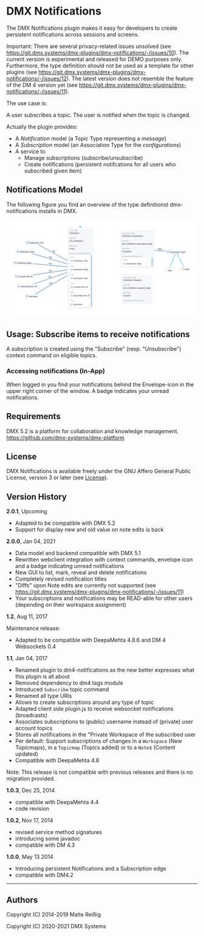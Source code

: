 
# DMX Notifications

The DMX Notifications plugin makes it easy for developers to create persistent notifications across sessions and screens.

Important: There are several privacy-related issues unsolved (see https://git.dmx.systems/dmx-plugins/dmx-notifications/-/issues/10). The current version is experimental and released for DEMO purposes only. Furthermore, the type definition should not be used as a template for other plugins (see https://git.dmx.systems/dmx-plugins/dmx-notifications/-/issues/12). The latest version does not resemble the feature of the DM 4 version yet (see https://git.dmx.systems/dmx-plugins/dmx-notifications/-/issues/11).

The use case is:

A user subscribes a topic.
The user is notified when the topic is changed.  

Actually the plugin provides:
*   A *Notification* model (a Topic Type representing a _message_)
*   A *Subscription* model (an Association Type for the _configurations_)
*   A service to
    *    Manage subscriptions (subscribe/unsubscribe)
    *    Create notifications (persistent notifcations for all users who subscribed given item)


## Notifications Model

The following figure you find an overview of the type definitionst dmx-notifications installs in DMX. 

![Screenshot of Notification Model in DMX, Selected TopicType Notification](/notification_model_doc.png)

## Usage: Subscribe items to receive notifications

A subscription is created using the "Subscribe" (resp. "Unsubscribe") context command on eligible topics.

### Accessing notifications (In-App) 

When logged in you find your notifications behind the Envelope-icon in the upper right corner of the window. A badge indicates your unread notifications.

## Requirements

DMX 5.2 is a platform for collaboration and knowledge management.
https://github.com/dmx-systems/dmx-platform

## License

DMX Notifications is available freely under the GNU Affero General Public License, version 3 or later (see [License](https://git.dmx.systems/dmx-plugins/dmx-notifications/-/blob/master/LICENSE)).

## Version History

**2.0.1**, Upcoming

* Adapted to be compatible with DMX 5.2
* Support for display new and old value on note edits is back

**2.0.0**, Jan 04, 2021

* Data model and backend compatible with DMX 5.1
* Rewritten webclient integration with context commands, envelope icon and a badge indicating unread notifications
* New GUI to list, mark, reveal and delete notifications
* Completely revised notification titles
* "Diffs" upon Note edits are currently not supported (see https://git.dmx.systems/dmx-plugins/dmx-notifications/-/issues/11)
* Your subscriptions and notifications may be READ-able for other users (depending on their workspace assignment)

**1.2**, Aug 11, 2017

Maintenance release:
* Adapted to be compatible with DeepaMehta 4.8.6 and DM 4 Websockets 0.4

**1.1**, Jan 04, 2017

* Renamed plugin to dm4-notifications as the new better expresses what this plugin is all about
* Removed dependency to dm4.tags module
* Introduced `Subscribe` topic command
* Renamed all type URIs
* Allows to create subscriptions around any type of topic
* Adapted client side plugin.js to receive websocket notifications (broadcasts)
* Associates subscriptions to (public) username instead of (private) user account topics
* Stores all notifications in the "Private Workspace of the subscribed user
* Per default: Support subscriptions of changes in a `Workspace` (New Topicmaps), in a `Topicmap` (Topics added) or to a `Note`s (Content updated)
* Compatible with DeepaMehta 4.8

Note: This release is not compatible with previous releases and there is no migration provided.

**1.0.3**, Dec 25, 2014

- compatible with DeepaMehta 4.4
- code revision

**1.0.2**, Nov 17, 2014
- revised service method signatures
- introducing some javadoc
- compatible with DM 4.3

**1.0.0**, May 13 2014
- Introducing persistent Notifications and a Subscription edge
- compatible with DM4.2

--------------------------
Authors
-------
Copyright (C) 2014-2019 Malte Reißig 

Copyright (C) 2020-2021 DMX Systems

